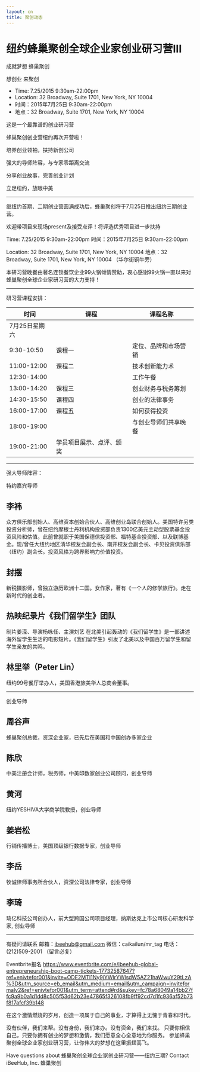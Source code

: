 ```yaml
---
layout: cn
title: 聚创动态
---
```

# 纽约蜂巢聚创全球企业家创业研习营III

成就梦想 蜂巢聚创

想创业 来聚创


- Time: 7.25/2015 9:30am-22:00pm
- Location: 32 Broadway, Suite 1701, New York, NY 10004
- 时间：2015年7月25日 9:30am-22:00pm
- 地点：32 Broadway, Suite 1701, New York, NY 10004

 

 

这是一个最靠谱的创业研习营

蜂巢聚创创业营纽约再次开营啦！




培养创业领袖，扶持新创公司

强大的导师阵容，与专家零距离交流

分享创业故事，完善创业计划

立足纽约，放眼中美


--------------------------------------------------------------------------------


继纽约首期、二期创业营圆满成功后，蜂巢聚创将于7月25日推出纽约三期创业营。

欢迎带项目来现场present及接受点评！将评选优秀项目进一步扶持

Time: 7.25/2015 9:30am-22:00pm
时间：2015年7月25日 9:30am-22:00pm

Location: 32 Broadway, Suite 1701, New York, NY 10004
地点：32 Broadway, Suite 1701, New York, NY 10004 （华尔街铜牛旁）

本研习营晚餐由著名连锁餐饮企业99火锅倾情赞助，衷心感谢99火锅一直以来对蜂巢聚创全球企业家研习营的大力支持！



--------------------------------------------------------------------------------
 

研习营课程安排：

 

时间|课程|课程名称|
----|----|--------|
7月25日星期六|
9:30-10:50|课程一|定位、品牌和市场营销|
11:00-12:00|课程二|技术创新能力术|
12:30-14:00||工作午餐|
13:00-14:20|课程三|创业财务与税务筹划|
14:30-15:50|课程四|创业的法律事务|
16:00-17:00|课程五|如何获得投资|
18:00-19:00||与创业导师们共享晚餐|
19:00-21:00|学员项目展示、点评、颁奖|



--------------------------------------------------------------------------------



强大导师阵容：


特约嘉宾导师

## 李祎
众方俱乐部创始人、高维资本创始合伙人、高维创业岛联合创始人。美国特许另类投资分析师，曾在纽约摩根士丹利机构投资部负责1300亿美元主动型股票基金投资风险和估值。此前曾就职于美国保德信投资部、福特基金投资部、以及联博基金。现/曾任大纽约地区清华校友会副会长、南开校友会副会长、卡贝投资俱乐部（纽约）副会长。投资风格为跨界影响力价值投资。


## 封摆
新锐摄影师，曾独立游历欧洲十二国。女作家，著有《一个人的修学旅行》。走在新时代的创业者。

## 热映纪录片《我们留学生》团队
制片姜滢、导演杨咏任、主演刘艺
在北美引起轰动的《我们留学生》是一部讲述海外留学生生活的电影短片。《我们留学生》引发了北美以及中国百万留学生和留学生亲友的共鸣。

## 林里举（Peter Lin）
纽约99号餐厅举办人，美国香港旅美华人总商会董事。

--------------------------------------------------------------------------------

创业导师

## 周谷声
蜂巢聚创总裁，资深企业家，已先后在美国和中国创办多家企业

## 陈欣
中美注册会计师，税务师，中美印数家创业公司顾问，创业导师

## 黄河
纽约YESHIVA大学商学院教授，创业导师

## 姜岩松
行销传播博士，美国顶级银行数据专家，创业导师

## 李岳
牧诚律师事务所合伙人，资深公司法律专家，创业导师

## 李琦
琦亿科技公司创办人，前大型跨国公司项目经理，纳斯达克上市公司核心研发科学家, 创业导师

 


--------------------------------------------------------------------------------
 

有疑问请联系
邮箱：ibeehub@gmail.com
微信：caikailun/mr_tag
电话：(212)509-2001 （留言必复）

Eventbrite报名 https://www.eventbrite.com/e/ibeehub-global-entrepreneurship-boot-camp-tickets-17732587647?ref=enivtefor001&invite=ODE2MTI1Ny9jYWlrYWlsdW5AZ21haWwuY29tLzA%3D&utm_source=eb_email&utm_medium=email&utm_campaign=inviteformalv2&ref=enivtefor001&utm_term=attend#rd&sukey=fc78a68049a14bb27ffc9a9b0a1d1dd8c505f53d62b23e47865f326108fb9ff92cd7d1fc936af52b73f817afcf39b148

在这个激情燃烧的岁月，创造一项属于自己的事业，才算得上无愧于青春和时代。

没有伙伴，我们来帮。没有身份，我们来办。没有资金，我们来找。
只要你相信自己，只要你拥有创业的梦想和激情，我们愿意全心全意地为你服务。
参加蜂巢聚创全球企业家创业研习营，让你伟大的梦想在这里振翅高飞。

  
Have questions about 蜂巢聚创全球企业家创业研习营——纽约三期? Contact iBeeHub, Inc. 蜂巢聚创  
